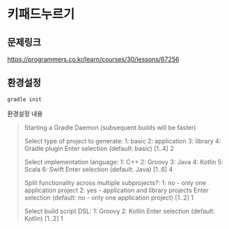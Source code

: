 # 키패드누르기
## 문제링크
https://programmers.co.kr/learn/courses/30/lessons/67256

## 환경설정

```bash
gradle init
```

환경설정 내용
> Starting a Gradle Daemon (subsequent builds will be faster)
> 
> Select type of project to generate:
>   1: basic
>   2: application
>   3: library
>   4: Gradle plugin
> Enter selection (default: basic) [1..4] 2
> 
> Select implementation language:
>   1: C++
>   2: Groovy
>   3: Java
>   4: Kotlin
>   5: Scala
>   6: Swift
> Enter selection (default: Java) [1..6] 4
> 
> Split functionality across multiple subprojects?:
>   1: no - only one application project
>   2: yes - application and library projects
> Enter selection (default: no - only one application project) [1..2] 1
> 
> Select build script DSL:
>   1: Groovy
>   2: Kotlin
> Enter selection (default: Kotlin) [1..2] 1

